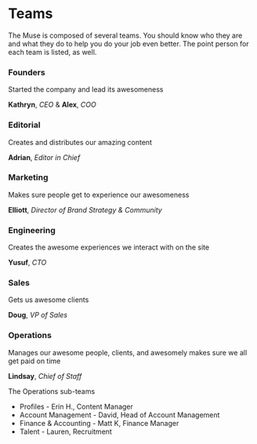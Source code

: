 # Teams

The Muse is composed of several teams.  You should know who they are and what they do to help you do your job even better.  The point person for each team is listed, as well.


### Founders

Started the company and lead its awesomeness

**Kathryn**, *CEO* & **Alex**, *COO*



### Editorial

Creates and distributes our amazing content

**Adrian**, *Editor in Chief*



### Marketing

Makes sure people get to experience our awesomeness

**Elliott**, *Director of Brand Strategy & Community*



### Engineering

Creates the awesome experiences we interact with on the site

**Yusuf**, *CTO*

### Sales

Gets us awesome clients

**Doug**, *VP of Sales* 


### Operations

Manages our awesome people, clients, and awesomely makes sure we all get paid on time

**Lindsay**, *Chief of Staff*

The Operations sub-teams
* Profiles - Erin H., Content Manager
* Account Management - David, Head of Account Management
* Finance & Accounting - Matt K, Finance Manager
* Talent - Lauren, Recruitment